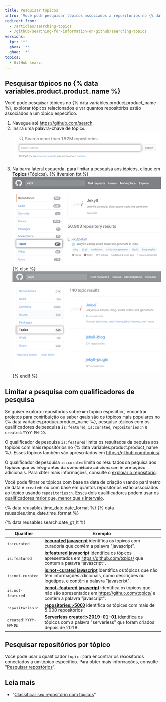 ```yaml
---
title: Pesquisar tópicos
intro: 'Você pode pesquisar tópicos associados a repositórios no {% data variables.product.product_name %}.'
redirect_from:
  - /articles/searching-topics
  - /github/searching-for-information-on-github/searching-topics
versions:
  fpt: '*'
  ghes: '*'
  ghae: '*'
topics:
  - GitHub search
---
```


## Pesquisar tópicos no {% data variables.product.product_name %}

Você pode pesquisar tópicos no {% data variables.product.product_name %}, explorar tópicos relacionados e ver quantos repositórios estão associados a um tópico específico.

1. Navegue até https://github.com/search.
2. Insira uma palavra-chave de tópico. ![campo de pesquisa](/assets/images/help/search/search-field.png)
3. Na barra lateral esquerda, para limitar a pesquisa aos tópicos, clique em **Topics** (Tópicos).
{% ifversion fpt %}
  ![Página de resultados da pequisa do repositório Jekyll com opção de tópico do menu lateral em destaque](/assets/images/help/search/topic-left-side-navigation-dotcom.png){% else %}
![Jekyll repository search results page on dotcom with topics side-menu option highlighted](/assets/images/help/search/topic-left-side-navigation.png){% endif %}

## Limitar a pesquisa com qualificadores de pesquisa

Se quiser explorar repositórios sobre um tópico específico, encontrar projetos para contribuição ou saber quais são os tópicos mais populares no {% data variables.product.product_name %}, pesquise tópicos com os qualificadores de pesquisa `is:featured`, `is:curated`, `repositories:n` e `created:YYYY-MM-DD`.

O qualificador de pesquisa `is:featured` limita os resultados da pequisa aos tópicos com mais repositórios no {% data variables.product.product_name %}. Esses tópicos também são apresentados em https://github.com/topics/.

O qualificador de pesquisa `is:curated` limita os resultados da pequisa aos tópicos que os integrantes da comunidade adicionaram informações adicionais. Para obter mais informações, consulte o [explorar o repositório](https://github.com/github/explore).

Você pode filtrar os tópicos com base na data de criação usando parâmetro de data e `created:` ou com base em quantos repositórios estão associados ao tópico usando `repositories:n`. Esses dois qualificadores podem usar os [qualificadores maior que, menor que e intervalo](/articles/understanding-the-search-syntax).

{% data reusables.time_date.date_format %} {% data reusables.time_date.time_format %}

{% data reusables.search.date_gt_lt %}

| Qualifier                 | Exemplo                                                                                                                                                                                                                                      |
| ------------------------- | -------------------------------------------------------------------------------------------------------------------------------------------------------------------------------------------------------------------------------------------- |
| `is:curated`              | [**is:curated javascript**](https://github.com/search?utf8=%E2%9C%93&q=javascript+is%3Acurated&type=Topics) identifica os tópicos com curadoria que contêm a palavra "javascript".                                                           |
| `is:featured`             | [**is:featured javascript**](https://github.com/search?utf8=%E2%9C%93&q=javascript+is%3Afeatured&type=Topics) identifica os tópicos apresentados em https://github.com/topics/ que contêm a palavra "javascript".                            |
| `is:not-curated`          | [**is:not-curated javascript**](https://github.com/search?utf8=%E2%9C%93&q=javascript+is%3Anot-curated&type=Topics) identifica os tópicos que não têm informações adicionais, como descrições ou logotipos, e contêm a palavra "javascript". |
| `is:not-featured`         | [**is:not-featured javascript**](https://github.com/search?utf8=%E2%9C%93&q=javascript+is%3Anot-featured&type=Topics) identifica os tópicos que não são apresentados em https://github.com/topics/ e contêm a palavra "javascript".          |
| `repositories:n`          | [**repositories:&gt;5000**](https://github.com/search?q=repositories%3A%3E5000) identifica os tópicos com mais de 5.000 repositórios.                                                                                                  |
| <code>created:<em>YYYY-MM-DD</em></code> | [**Serverless created:&gt;2019-01-01**](https://github.com/search?q=Serverless+created%3A%3E2019-01-01&type=Topics) identifica os tópicos com a palavra "serverless" que foram criados depois de 2018.                                 |

## Pesquisar repositórios por tópico

Você pode usar o qualificador `topic:` para encontrar os repositórios conectados a um tópico específico. Para obter mais informações, consulte "[Pesquisar repositórios](/articles/searching-for-repositories/#search-by-topic)".

## Leia mais
- "[Classificar seu repositório com tópicos](/articles/classifying-your-repository-with-topics)"
